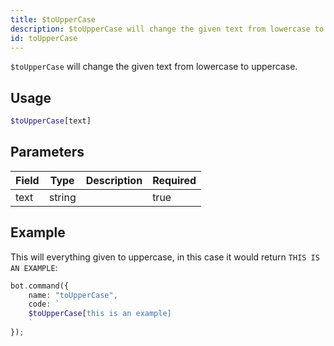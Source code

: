 ```yaml
---
title: $toUpperCase 
description: $toUpperCase will change the given text from lowercase to uppercase.
id: toUpperCase
---
```


`$toUpperCase` will change the given text from lowercase to uppercase.

## Usage

```php
$toUpperCase[text]
```

## Parameters 


| Field | Type   | Description | Required |
| ----- | ------ | ----------- | -------- |
| text  | string |             | true      |


## Example

This will everything given to uppercase, in this case it would return `THIS IS AN EXAMPLE`: 

```php
bot.command({
    name: "toUpperCase",
    code: `
    $toUpperCase[this is an example]
    `
});
```